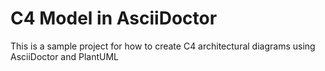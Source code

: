 # C4 Model in AsciiDoctor

This is a sample project for how to create C4 architectural diagrams using AsciiDoctor and PlantUML